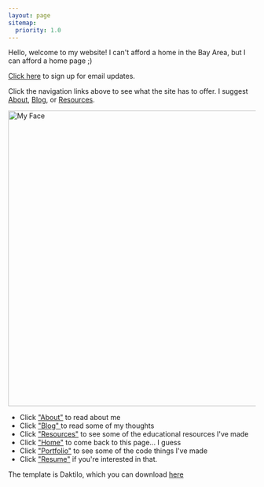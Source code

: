 ```yaml
---
layout: page
sitemap:
  priority: 1.0
---
```


Hello, welcome to my website! I can't afford a home in the Bay Area, but I can afford a home page ;)

[Click here](https://goo.gl/forms/jzaFhUpZ6x17oOJh2) to sign up for email updates.

Click the navigation links above to see what the site has to offer. I suggest [About](/about), [Blog](/blog), or [Resources](/resources).

<img src="https://scontent-sjc2-1.xx.fbcdn.net/v/t31.0-8/20157614_10155502527937512_8203183707880562531_o.jpg?oh=d7c488163c8d2dae2f354ab120526d6a&oe=5A701A9F" alt="My Face" style="width: 600px; margin-left:0px"/>


- Click ["About"](/about) to read about me
- Click ["Blog" ](/blog) to read some of my thoughts
- Click ["Resources"](/resources) to see some of the educational resources I've made
- Click ["Home"](/) to come back to this page... I guess
- Click ["Portfolio"](/portfolio) to see some of the code things I've made
- Click ["Resume"](/resume) if you're interested in that.


The template is Daktilo, which you can download [here](https://github.com/kronik3r/daktilo)
